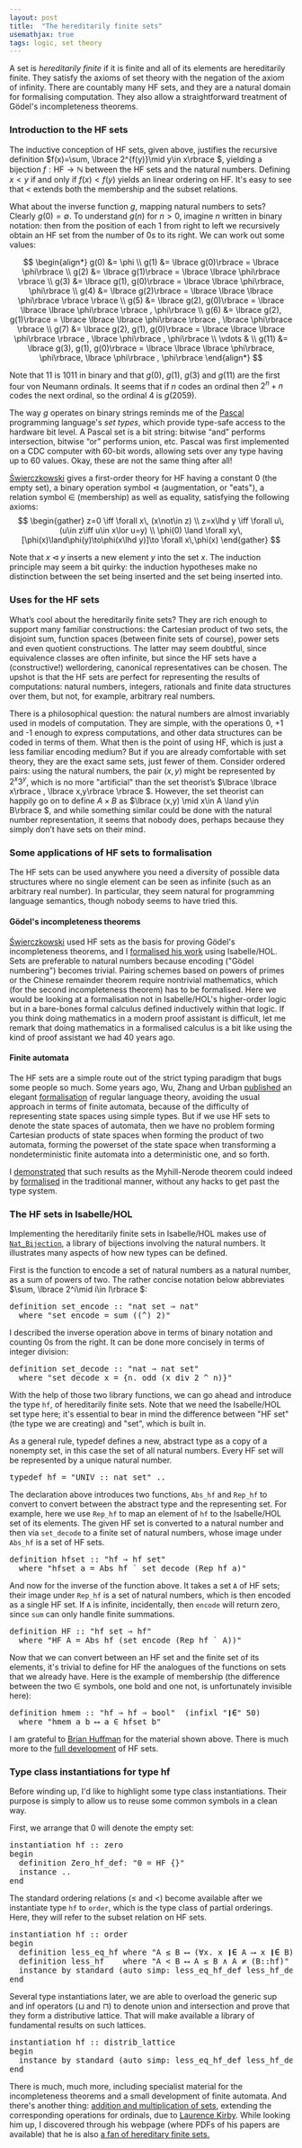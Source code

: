 ```yaml
---
layout: post
title:  "The hereditarily finite sets"
usemathjax: true 
tags: logic, set theory
---
```


A set is *hereditarily finite* if it is finite and all of its elements are hereditarily finite. They satisfy the axioms of set theory with the negation of the axiom of infinity. There are countably many HF sets, and they are a natural domain for formalising computation. They also allow a straightforward treatment of Gödel's incompleteness theorems.

### Introduction to the HF sets

The inductive conception of HF sets, given above, justifies the recursive definition $f(x)=\sum\, \lbrace 2^{f(y)}\mid y\in x\rbrace $, yielding a bijection $f:\text{HF}\to \mathbb{N}$  between the HF sets and the natural numbers.
Defining $x<y$ if and only if $f(x)<f(y)$ yields an linear ordering on HF.
It's easy to see that $<$ extends both the membership and the subset relations.

What about the inverse function $g$, mapping natural numbers to sets? 
Clearly $g(0) = \emptyset$. To understand $g(n)$ for $n>0$, imagine $n$ written in binary notation: then from the position of each 1 from right to left we recursively obtain an HF set from the number of 0s to its right. We can work out some values:

$$ \begin{align*}
g(0) &= \phi \\
g(1) &= \lbrace g(0)\rbrace  = \lbrace \phi\rbrace  \\
g(2) &= \lbrace g(1)\rbrace  = \lbrace \lbrace \phi\rbrace \rbrace  \\
g(3) &= \lbrace g(1), g(0)\rbrace  = \lbrace \lbrace \phi\rbrace, \phi\rbrace  \\
g(4) &= \lbrace g(2)\rbrace  = \lbrace \lbrace \lbrace \phi\rbrace \rbrace \rbrace  \\
g(5) &= \lbrace g(2), g(0)\rbrace  = \lbrace \lbrace \lbrace \phi\rbrace \rbrace , \phi\rbrace  \\
g(6) &= \lbrace g(2), g(1)\rbrace  = \lbrace \lbrace \lbrace \phi\rbrace \rbrace , \lbrace \phi\rbrace \rbrace  \\
g(7) &= \lbrace g(2), g(1), g(0)\rbrace = \lbrace \lbrace \lbrace \phi\rbrace \rbrace , \lbrace \phi\rbrace , \phi\rbrace \\
\vdots & \\
g(11) &= \lbrace g(3), g(1), g(0)\rbrace  = \lbrace \lbrace \lbrace \phi\rbrace, \phi\rbrace, \lbrace \phi\rbrace , \phi\rbrace 
\end{align*} $$

Note that 11 is 1011 in binary and that $g(0)$, $g(1)$, $g(3)$ and $g(11)$ are the first four von Neumann ordinals. It seems that if $n$ codes an ordinal then $2^n+n$ codes the next ordinal, so the ordinal 4 is $g(2059)$.

The way $g$ operates on binary strings reminds me of the [Pascal](https://dl.acm.org/doi/10.1145/234286.1057812) 
programming language's *set types*, which provide type-safe access to the hardware bit level. A Pascal set is a bit string: bitwise “and” performs intersection, bitwise “or” performs union, etc. Pascal was first implemented on a CDC computer with 60-bit words, allowing sets over any type having up to 60 values. Okay, these are not the same thing after all!

[Świerczkowski](https://doi.org/10.4064/DM422-0-1) gives
a first-order theory for HF having a constant 0 (the empty set), a binary
operation symbol $\lhd$ (augmentation, or "eats"),
a relation symbol $\in$ (membership) as well as equality, satisfying
the following axioms:
$$
\begin{gather}
z=0 \iff \forall x\, (x\not\in z) \\
z=x\lhd y \iff \forall u\, (u\in z\iff u\in x\lor u=y) \\
\phi(0) \land \forall xy\, [\phi(x)\land\phi(y)\to\phi(x\lhd y)]\to \forall x\,\phi(x) 
\end{gather}
$$

Note that $x\lhd y$ inserts a new element $y$ into the set $x$.
The induction principle may seem a bit quirky: the induction hypotheses make no distinction between the set being inserted and the set being inserted into.

### Uses for the HF sets

What’s cool about the hereditarily finite sets? They are rich enough to support many familiar constructions: the Cartesian product of two sets, the disjoint sum, function spaces (between finite sets of course), power sets and even quotient constructions. The latter may seem doubtful, since equivalence classes are often infinite, but since the HF sets have a (constructive!) wellordering, canonical representatives can be chosen. The upshot is that the HF sets are perfect for representing the results of computations: natural numbers, integers, rationals and finite data structures over them, but not, for example, arbitrary real numbers.

There is a philosophical question: the natural numbers are almost invariably used in models of computation. They are simple, with the operations 0, +1 and -1 enough to express computations, and other data structures can be coded in terms of them. 
What then is the point of using HF, which is just a less familiar encoding medium? 
But if you are already comfortable with set theory, they are the exact same sets, just fewer of them. Consider ordered pairs: using the natural numbers, the pair $(x,y)$ might be represented by $2^x3^y$, which is no more "artificial" than the set theorist’s $\lbrace \lbrace x\rbrace , \lbrace x,y\rbrace \rbrace $. However, the set theorist can happily go on to define $A\times B$ as $\lbrace (x,y) \mid x\in A \land y\in B\rbrace $, and while something similar could be done with the natural number representation, it seems that nobody does, perhaps because they simply don’t have sets on their mind.

### Some applications of HF sets to formalisation

The HF sets can be used anywhere you need a diversity of possible data structures where no single element can be seen as infinite (such as an arbitrary real number). In particular, they seem natural for programming language semantics, though nobody seems to have tried this.

#### Gödel's incompleteness theorems

[Świerczkowski](https://doi.org/10.4064/DM422-0-1) used HF sets as the basis for proving Gödel's incompleteness theorems, and I [formalised his work](https://arxiv.org/abs/2104.14260) using Isabelle/HOL.
Sets are preferable to natural numbers because encoding ("Gödel numbering") becomes trivial. Pairing schemes based on powers of primes or the Chinese remainder theorem require nontrivial mathematics, which (for the second incompleteness theorem) has to be formalised.
Here we would be looking at a formalisation not in Isabelle/HOL's higher-order logic but in a bare-bones formal calculus defined inductively within that logic.
If you think doing mathematics in a modern proof assistant is difficult, let me remark that doing mathematics in a formalised calculus is a bit like using the kind of proof assistant we had 40 years ago.

#### Finite automata

The HF sets are a simple route out of the strict typing paradigm that bugs some people so much. Some years ago, Wu, Zhang and Urban [published](https://rdcu.be/cJtCW) 
an elegant [formalisation](https://www.isa-afp.org/entries/Myhill-Nerode.html)
of regular language theory, avoiding the usual approach in terms of finite automata, because of the difficulty of representing state spaces using simple types. But if we use HF sets to denote the state spaces of automata, then we have no problem forming Cartesian products of state spaces when forming the product of two automata, forming the powerset of the state space when transforming a nondeterministic finite automata into a deterministic one, and so forth.

I [demonstrated](https://arxiv.org/pdf/1505.01662.pdf) that such results as the
Myhill-Nerode theorem could indeed by [formalised](https://www.isa-afp.org/entries/Finite_Automata_HF.html)
in the traditional manner, without any hacks to get past the type system.

### The HF sets in Isabelle/HOL

Implementing the hereditarily finite sets in Isabelle/HOL makes use of [`Nat_Bijection`](https://isabelle.in.tum.de/library/HOL/HOL-Library/Nat_Bijection.html),
a library of bijections involving the natural numbers. It illustrates many aspects of how new types can be defined.

First is the function to encode a set of natural numbers as a natural number, as a sum of powers of two. The rather concise notation below abbreviates
$\sum\, \lbrace 2^i\mid i\in I\rbrace $:
<pre class="source">
<span class="keyword1 command">definition</span> <span class="entity">set_encode</span> <span class="main">::</span> <span class="quoted"><span class="quoted"><span>"</span>nat</span> set</span> <span class="main">⇒</span> nat<span>"</span>
  <span class="keyword2 keyword">where</span> <span class="quoted"><span class="quoted"><span>"</span><span class="free">set_encode</span> <span class="main">=</span></span> sum</span> <span class="main">(</span><span class="main">(^)</span> <span class="numeral">2</span><span class="main">)</span><span>"</span>
</pre>

I described the inverse operation above in terms of binary notation and counting 0s from the right. It can be done more concisely in terms of integer division:

<pre class="source">
<span class="keyword1 command">definition</span> <span class="entity">set_decode</span> <span class="main">::</span> <span class="quoted"><span class="quoted"><span>"</span>nat</span> <span class="main">⇒</span> nat</span> set<span>"</span>
  <span class="keyword2 keyword">where</span> <span class="quoted"><span class="quoted"><span>"</span><span class="free">set_decode</span> <span class="free bound entity">x</span> <span class="main">=</span></span> <span class="main">{</span><span class="bound">n</span><span class="main">.</span> odd</span> <span class="main">(</span><span class="free bound entity">x</span> <span class="keyword1">div</span> <span class="numeral">2</span> <span class="main">^</span> <span class="bound">n</span><span class="main">)</span><span class="main">}</span><span>"</span>
</pre>

With the help of those two library functions, we can go ahead and introduce the type `hf`, of hereditarily finite sets. Note that we need the Isabelle/HOL set type here; it's essential to bear in mind the difference between "HF set" (the type we are creating) and "set", which is built in.

As a general rule, <span class="keyword1 command">typedef</span> defines a new, abstract type as a copy of a nonempty set, in this case the set of all natural numbers. Every HF set will be represented by a unique natural number.

<pre class="source">
<span class="keyword1 command">typedef</span> hf <span class="main">=</span> <span class="quoted quoted"><span>"</span>UNIV <span class="main">::</span> nat set<span>"</span></span> <span class="keyword1 command">..</span>
</pre>

The declaration above introduces two functions, `Abs_hf` and `Rep_hf` to convert to convert between the abstract type and the representing set. For example, here we use `Rep_hf` to map an element of `hf` to the Isabelle/HOL set of its elements.
The given HF set is converted to a natural number and then via `set_decode` to a finite set of natural numbers, whose image under `Abs_hf` is a set of HF sets.

<pre class="source">
<span class="keyword1 command">definition</span> <span class="entity">hfset</span> <span class="main">::</span> <span class="quoted"><span class="quoted"><span>"</span>hf</span> <span class="main">⇒</span> hf</span> set<span>"</span>
  <span class="keyword2 keyword">where</span> <span class="quoted"><span class="quoted"><span>"</span><span class="free">hfset</span> <span class="free bound entity">a</span> <span class="main">=</span> Abs_hf</span> <span class="main">`</span> set_decode</span> <span class="main">(</span>Rep_hf <span class="free bound entity">a</span><span class="main">)</span><span>"</span>
</pre>

And now for the inverse of the function above. It takes a set `A` of HF sets; their image under `Rep_hf` is a set of natural numbers, which is then encoded as a single HF set. If `A` is infinite, incidentally, then `encode` will return zero, since `sum` can only handle finite summations.

<pre class="source">
<span class="keyword1 command">definition</span> <span class="entity">HF</span> <span class="main">::</span> <span class="quoted"><span class="quoted"><span>"</span>hf</span> set <span class="main">⇒</span> hf</span><span>"</span>
  <span class="keyword2 keyword">where</span> <span class="quoted"><span class="quoted"><span>"</span><span class="free">HF</span> <span class="free bound entity">A</span> <span class="main">=</span> Abs_hf</span> <span class="main">(</span>set_encode</span> <span class="main">(</span>Rep_hf <span class="main">`</span> <span class="free bound entity">A</span><span class="main">)</span><span class="main">)</span><span>"</span>
</pre>

Now that we can convert between an HF set and the finite set of its elements, it's trivial to define for HF the analogues of the functions on sets that we already have. Here is the example of membership (the difference between the two ∈ symbols, one bold and one not, is unfortunately invisible here):

<pre class="source">
<span class="keyword1 command">definition</span> <span class="entity">hmem</span> <span class="main">::</span> <span class="quoted"><span class="quoted"><span>"</span>hf</span> <span class="main">⇒</span> hf</span> <span class="main">⇒</span> bool<span>"</span>  <span class="main">(</span><span class="keyword2 keyword">infixl</span> <span class="quoted"><span>"</span><span class="keyword1"><span class="hidden">❙</span><strong>∈</strong></span><span>"</span></span> 50<span class="main">)</span>
  <span class="keyword2 keyword">where</span> <span class="quoted"><span class="quoted"><span>"</span><span class="free">hmem</span> <span class="free bound entity">a</span> <span class="free bound entity">b</span> <span class="main">⟷</span> <span class="free bound entity">a</span> <span class="main">∈</span> hfset</span> <span class="free bound entity">b</span><span>"</span></span>
</pre>

I am grateful to [Brian Huffman](https://galois.com/team/brian-huffman/) for the material shown above.
There is much more to the [full development](https://www.isa-afp.org/entries/HereditarilyFinite.html) of HF sets.

### Type class instantiations for type <span class="source">hf</span>

Before winding up, I'd like to highlight some type class instantiations. Their purpose is simply to allow us to reuse some common symbols in a clean way.

First, we arrange that 0 will denote the empty set:

<pre class="source">
<span class="keyword1 command">instantiation</span> hf <span class="main">::</span> <span class="quoted">zero</span>
<span class="keyword2 keyword">begin</span>
  <span class="keyword1 command">definition</span> Zero_hf_def<span class="main">:</span> <span class="quoted"><span class="quoted"><span>"</span><span class="main">0</span> <span class="main">=</span> HF</span> <span class="main">{}</span><span>"</span></span>
  <span class="keyword1 command">instance</span> <span class="keyword1 command">..</span>
<span class="keyword2 keyword">end</span>
</pre>

The standard ordering relations ($\leq$ and $<$) become available after we instantiate type `hf` to `order`, which is the type class of partial orderings. Here, they will refer to the subset relation on HF sets.

<pre class="source">
<span class="keyword1 command">instantiation</span> hf <span class="main">::</span> <span class="quoted">order</span>
<span class="keyword2 keyword">begin</span>
  <span class="keyword1 command">definition</span> <span class="entity class_parameter">less_eq_hf</span> <span class="keyword2 keyword">where</span> <span class="quoted"><span class="quoted"><span>"</span><span class="free bound entity">A</span> <span class="main">≤</span> <span class="free bound entity">B</span> <span class="main">⟷</span> <span class="main">(</span><span class="main">∀</span><span class="bound">x</span><span class="main">.</span> <span class="bound">x</span> <span class="main"><span class="hidden">❙</span><strong>∈</strong></span></span> <span class="free bound entity">A</span> <span class="main">⟶</span> <span class="bound">x</span> <span class="main"><span class="hidden">❙</span><strong>∈</strong></span></span> <span class="free bound entity">B</span><span class="main">)</span><span>"</span>
  <span class="keyword1 command">definition</span> <span class="entity class_parameter">less_hf</span>    <span class="keyword2 keyword">where</span> <span class="quoted"><span class="quoted"><span>"</span><span class="free bound entity">A</span> <span class="main">&lt;</span> <span class="free bound entity">B</span> <span class="main">⟷</span> <span class="free bound entity">A</span> <span class="main">≤</span> <span class="free bound entity">B</span> <span class="main">∧</span> <span class="free bound entity">A</span> <span class="main">≠</span> <span class="main">(</span><span class="free bound entity">B</span><span class="main">::</span>hf</span><span class="main">)</span><span>"</span></span>
  <span class="keyword1 command">instance</span> <span class="keyword1 command">by</span> <span class="operator">standard</span> <span class="main">(</span><span class="operator">auto</span> <span class="quasi_keyword">simp</span><span class="main main">:</span> less_eq_hf_def less_hf_def<span class="main">)</span>
<span class="keyword2 keyword">end</span>
</pre>

Several type instantiations later, we are able to overload the generic sup and inf operators ($\sqcup$ and $\sqcap$) to denote union and intersection and prove that they form a distributive lattice. That will make available a library of fundamental results on such lattices.

<pre class="source">
<span class="keyword1 command">instantiation</span> hf <span class="main">::</span> <span class="quoted">distrib_lattice</span>
<span class="keyword2 keyword">begin</span>
  <span class="keyword1 command">instance</span> <span class="keyword1 command">by</span> <span class="operator">standard</span> <span class="main">(</span><span class="operator">auto</span> <span class="quasi_keyword">simp</span><span class="main main">:</span> less_eq_hf_def less_hf_def inf_hf_def<span class="main">)</span>
<span class="keyword2 keyword">end</span>
</pre>

There is much, much more, including specialist material for the incompleteness theorems and a small development of finite automata.
And there's another thing: [addition and multiplication of sets](https://doi.org/10.1002/malq.200610026), extending the corresponding operations for ordinals, due to [Laurence Kirby](http://faculty.baruch.cuny.edu/lkirby/).
While looking him up, I discovered through his webpage (where PDFs of his papers are available) that he is also [a fan of hereditary finite sets.](https://rdcu.be/cJtDL)
